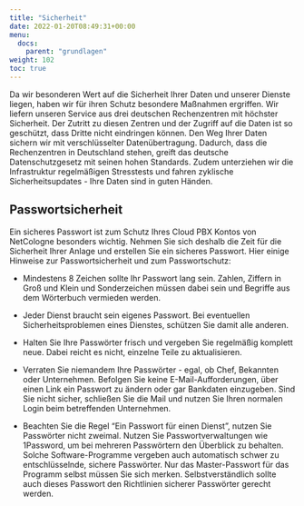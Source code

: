```yaml
---
title: "Sicherheit"
date: 2022-01-20T08:49:31+00:00
menu:
  docs:
    parent: "grundlagen"
weight: 102
toc: true
---
```


Da wir besonderen Wert auf die Sicherheit Ihrer Daten und unserer Dienste liegen, haben wir für ihren Schutz besondere Maßnahmen ergriffen. Wir liefern unseren Service aus drei deutschen Rechenzentren mit höchster Sicherheit. Der Zutritt zu diesen Zentren und der Zugriff auf die Daten ist so geschützt, dass Dritte nicht eindringen können. Den Weg Ihrer Daten sichern wir mit verschlüsselter Datenübertragung. Dadurch, dass die Rechenzentren in Deutschland stehen, greift das deutsche Datenschutzgesetz mit seinen hohen Standards. Zudem unterziehen wir die Infrastruktur regelmäßigen Stresstests und fahren zyklische Sicherheitsupdates - Ihre Daten sind in guten Händen.

## Passwortsicherheit

Ein sicheres Passwort ist zum Schutz Ihres Cloud PBX Kontos von NetCologne besonders wichtig. Nehmen Sie sich deshalb die Zeit für die Sicherheit Ihrer Anlage und erstellen Sie ein sicheres Passwort. Hier einige Hinweise zur Passwortsicherheit und zum Passwortschutz:

* Mindestens 8 Zeichen sollte Ihr Passwort lang sein. Zahlen, Ziffern in Groß und Klein und Sonderzeichen müssen dabei sein und Begriffe aus dem Wörterbuch vermieden werden.

* Jeder Dienst braucht sein eigenes Passwort. Bei eventuellen Sicherheitsproblemen eines Dienstes, schützen Sie damit alle anderen.

* Halten Sie Ihre Passwörter frisch und vergeben Sie regelmäßig komplett neue. Dabei reicht es nicht, einzelne Teile zu aktualisieren.

* Verraten Sie niemandem Ihre Passwörter - egal, ob Chef, Bekannten oder Unternehmen. Befolgen Sie keine E-Mail-Aufforderungen, über einen Link ein Passwort zu ändern oder gar Bankdaten einzugeben. Sind Sie nicht sicher, schließen Sie die Mail und nutzen Sie Ihren normalen Login beim betreffenden Unternehmen.

* Beachten Sie die Regel “Ein Passwort für einen Dienst”, nutzen Sie Passwörter nicht zweimal. Nutzen Sie Passwortverwaltungen wie 1Password, um bei mehreren Passwörtern den Überblick zu behalten. Solche Software-Programme vergeben auch automatisch schwer zu entschlüsselnde, sichere Passwörter. Nur das Master-Passwort für das Programm selbst müssen Sie sich merken. Selbstverständlich sollte auch dieses Passwort den Richtlinien sicherer Passwörter gerecht werden.